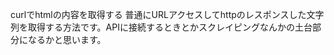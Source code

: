 curlでhtmlの内容を取得する
普通にURLアクセスしてhttpのレスポンスした文字列を取得する方法です。APIに接続するときとかスクレイピングなんかの土台部分になるかと思います。

<?php
// gethtml.php
$base_url = 'https://www.google.co.jp/';
$curl = curl_init();

curl_setopt($curl, CURLOPT_URL, $base_url);
curl_setopt($curl, CURLOPT_CUSTOMREQUEST, 'GET');
curl_setopt($curl, CURLOPT_SSL_VERIFYPEER, false); // 証明書の検証を行わない
curl_setopt($curl, CURLOPT_RETURNTRANSFER, true);  // curl_execの結果を文字列で返す

$response = curl_exec($curl);
curl_close($curl);

echo $response;
ブラウザーでこのPHPでアクセスするとアクセス先の内容がそのまま表示されると思います。phpからコマンドラインで叩くと普通に文字列だけ返ってきます。

ヘッダー、ステータスを取得する
httpのレスポンスヘッダーも取得したいときは、CURLOPT_HEADERで取得します。

<?php

$base_url = 'https://www.google.co.jp/';
$curl = curl_init();

curl_setopt($curl, CURLOPT_URL, $base_url);
curl_setopt($curl, CURLOPT_CUSTOMREQUEST, 'GET');
curl_setopt($curl, CURLOPT_SSL_VERIFYPEER, false); // 証明書の検証を行わない
curl_setopt($curl, CURLOPT_RETURNTRANSFER, true);  // curl_execの結果を文字列で返す
curl_setopt($curl, CURLOPT_HEADER, true); //←こいつを追加

$response = curl_exec($curl);
curl_close($curl);

echo $response;
実行すると、

HTTP/1.1 200 OK
Date: Wed, 20 Jul 2016 01:17:27 GMT
Expires: -1
Cache-Control: private, max-age=0
Content-Type: text/html; charset=Shift_JIS
P3P: CP="This is not a P3P policy! See https://www.google.com/support/accounts/answer/151657?hl=en for more info."
Server: gws
X-XSS-Protection: 1; mode=block
X-Frame-Options: SAMEORIGIN
Set-Cookie: NID=82=cFm_B-eGmagQF2L9iXzvIvfbK08ggEenfCxfIeEDUT_nOXuxJ-AMo3iWBqssF7Jk-2BQnLdLkQSYaJBXLWqh53YymAEnMlqgpFyAA6QL-VGejKO-ZK4VKDRkgCje5lLv; expires=Thu, 19-Jan-2017 01:17:27 GMT; path=/; domain=.google.co.jp; HttpOnly
Alternate-Protocol: 443:quic
Alt-Svc: quic=":443"; ma=2592000; v="36,35,34,33,32,31,30,29,28,27,26,25"
Accept-Ranges: none
Vary: Accept-Encoding
Transfer-Encoding: chunked
....
こんな感じで普通にヘッダーが取得できます。

POSTする
これだと画像投稿とかに対応してませんが、文字列だけならいけます。

$base_url = 'http://example.com/';
$data = 'test1=aaa&test2=bbb';

$curl = curl_init();
curl_setopt($curl, CURLOPT_POSTFIELDS, $data);
curl_setopt($curl, CURLOPT_RETURNTRANSFER, true);
curl_setopt($curl, CURLOPT_URL, $base_url);
$response = curl_exec($curl);
curl_close($curl);

echo $response;
